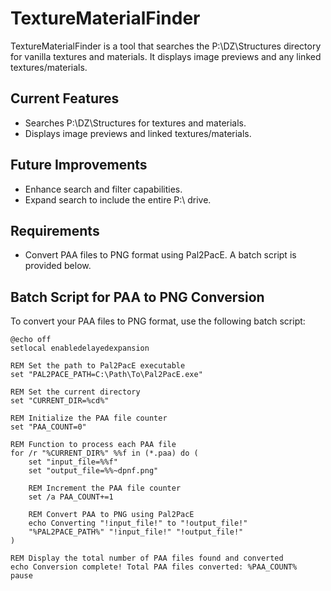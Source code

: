 # TextureMaterialFinder

TextureMaterialFinder is a tool that searches the P:\DZ\Structures directory for vanilla textures and materials. It displays image previews and any linked textures/materials.

## Current Features
- Searches P:\DZ\Structures for textures and materials.
- Displays image previews and linked textures/materials.

## Future Improvements
- Enhance search and filter capabilities.
- Expand search to include the entire P:\ drive.

## Requirements
- Convert PAA files to PNG format using Pal2PacE. A batch script is provided below.

## Batch Script for PAA to PNG Conversion

To convert your PAA files to PNG format, use the following batch script:

```batch
@echo off
setlocal enabledelayedexpansion

REM Set the path to Pal2PacE executable
set "PAL2PACE_PATH=C:\Path\To\Pal2PacE.exe"

REM Set the current directory
set "CURRENT_DIR=%cd%"

REM Initialize the PAA file counter
set "PAA_COUNT=0"

REM Function to process each PAA file
for /r "%CURRENT_DIR%" %%f in (*.paa) do (
    set "input_file=%%f"
    set "output_file=%%~dpnf.png"
    
    REM Increment the PAA file counter
    set /a PAA_COUNT+=1
    
    REM Convert PAA to PNG using Pal2PacE
    echo Converting "!input_file!" to "!output_file!"
    "%PAL2PACE_PATH%" "!input_file!" "!output_file!"
)

REM Display the total number of PAA files found and converted
echo Conversion complete! Total PAA files converted: %PAA_COUNT%
pause

